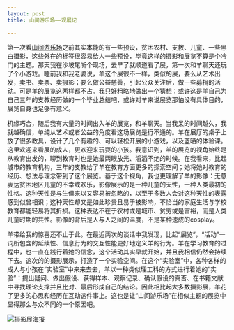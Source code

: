 ```yaml
---
layout: post
title: 山间游乐场——观展记

---
```


第一次看[山间游乐场](https://www.douban.com/event/31427483/)之前其实本能的有一些预设，贫困农村、支教、儿童、一些黑白摄影，这些外在的标签很容易给人一些预设，毕竟这样的摄影和展览不算是个冷门的主题。那天我在沙坡尾听个现场，去早了就顺道看了展，第一次和羊聊天还玩了个小游戏。睡前我和我老婆说，羊这个展很不一样，类似的展，要么从艺术出发，卖书、卖票、卖摄影；要么做公益慈善，引起公众关注后，做一些募捐的活动。可是羊的展览这两样都不占。我只好粗略地做出一个猜想：或许这是羊自己为自己三年的支教经历做的一个毕业总结吧，或许对羊来说展览那怕没有具体目的，展览自身也足够有意义。


机缘巧合，随后我有大量的时间出入羊的展览，和羊聊天。当我呆的时间越久，我就越确信，单纯从艺术或者公益的角度看这场展览是行不通的。羊在展厅的桌子上放了很多教具，设计了几个有趣的、可以轻松开展的小游戏，以及蓝晒的体验课。这里欢迎来看展的成人，更欢迎来玩耍的小孩。我意识到，羊的展览的视角始终是从教育出发的，聊到教育时也是她最两眼放光、滔滔不绝的时候。在我看来，比起城市的教育机构，三年的支教给了羊在教育方面更多的探索空间；她将她对教育的经历、想法与理念带到了这个展览。基于这个视角，我也更理解了羊的影像：无意表达贫困地区儿童的不幸或欢乐，影像展示的是一种儿童的天性，一种人类最初的性格。这种天性是与生俱来以又容易被忽略的，以至于多数人会对这种天性的表露感到似曾相识；这种天性却又是如此珍贵且易于被影响，不恰当的家庭生活与学校教育都能轻易将其折损。这种表达不在于农村或是城市、贫穷或是富裕，而是人类儿童时期的共性。影像的背后是人与人之间的温度，不是某种速成的cosplay。

羊带给我的惊喜还不止于此。在最近两次的谈话中我发现，比起“展览”，“活动”一词所包含的延续性、信息行为的交互性能更好地定义羊的行为。羊在学习教育的过程中，也一直在践行着她的信念，这个活动其实早就开始，并且我相信仍然会持续下去。这次的的摄影展示，打造了一个实验空间。在这个“实验室”中，各种各样的成人与小孩在“实验室”中来来去去，羊以一种类似理工科的方式进行着她的“实验”：提出疑问、做出假设、获得样本、观察记录、确认假设的真否、在书籍文献中寻找理论支撑并且比对、最后形成自己的结论。因此相比起大多数摄影展，羊花了更多的心思和经历在互动这件事上。这也是让“山间游乐场”在相似主题的展览中显得那么与众不同的一个原因吧。

![摄影展海报](https://cmour.com/post-images/山间游乐场海报.jpg)